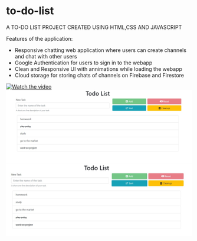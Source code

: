 # to-do-list
A TO-DO LIST PROJECT CREATED USING HTML,CSS AND JAVASCRIPT

Features of the application:
- Responsive chatting web application where users can create channels and chat with other users
- Google Authentication for users to sign in to the webapp
- Clean and Responsive UI with annimations while loading the webapp
- Cloud storage for storing chats of channels on Firebase and Firestore

[![Watch the video](https://i.imgur.com/vKb2F1B.png)](https://www.youtube.com/watch?v=4A_VyQ7F1qQ)
![Alt Text](1.jpg?raw=true "Title")
![Alt Text](2.jpg?raw=true "Title")
